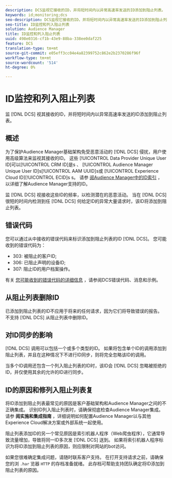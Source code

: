 ```yaml
---
description: DCS监视它接收的ID，并将短时间内以异常高速率发送的ID添加到阻止列表。
keywords: id;monitoring;dcs
seo-description: DCS监视它接收的ID，并将短时间内以异常高速率发送的ID添加到阻止列表。
seo-title: ID监控和列入阻止列表
solution: Audience Manager
title: ID监控和列入阻止列表
uuid: 498e0316-cf1b-43e9-88ba-338ee0daf225
feature: DCS
translation-type: tm+mt
source-git-commit: e05eff3cc04e4a82399752c862e2b2370286f96f
workflow-type: tm+mt
source-wordcount: '514'
ht-degree: 0%

---
```



# ID监控和列入阻止列表

监 [!DNL DCS] 视其接收的ID，并将短时间内以异常高速率发送的ID添加到阻止列表。

## 概述

为了保护Audience Manager基础架构免受恶意活动的 [!DNL DCS] 侵扰，用户使用高级算法来监视其接收的ID。 这些 [!UICONTROL Data Provider Unique User ID]可以[!UICONTROL CRM ID]是s 、 [!UICONTROL Audience Manager Unique User ID]s[!UICONTROL AAM UUID]s或 [!UICONTROL Experience Cloud ID][!UICONTROL ECID]s s。 请参 [阅Audience Manager中的ID索引](../../../reference/ids-in-aam.md) ，以详细了解Audience Manager支持的ID。

监 [!DNL DCS] 视接收这些ID的频率，以检测潜在的恶意活动。 当在 [!DNL DCS] 很短的时间内检测到任 [!DNL DCS] 何给定ID的异常大量请求时，该ID将添加到阻止列表。

## 错误代码

您可以通过从中接收的错误代码来标识添加到阻止列表的ID [!DNL DCS]。 您可能收到的错误代码为：

* 303: 被阻止的客户ID;
* 306: 已阻止声明的设备ID;
* 307: 阻止ID的用户档案操作。

有关 [您可能收到的错误代码的详细信息](dcs-error-codes.md) ，请参阅DCS错误代码、消息和示例。

## 从阻止列表删除ID

已添加到阻止列表的ID不应用于将来的任何请求，因为它们将导致错误的报告。 不支持 [!DNL DCS] 从阻止列表中删除ID。

## 对ID同步的影响

[!DNL DCS] 调用可以包括一个或多个类型的ID。 如果将包含单个ID的调用添加到阻止列表，并且在这种情况下不进行ID同步，则将完全忽略该ID的调用。

当多个ID调用还包含一个列入阻止列表的ID时，该ID会 [!DNL DCS] 忽略被拒绝的ID，并仅使用其余的允许的ID进行同步。

## ID的原因和修列入阻止列表复

将ID添加到阻止列表最常见的原因是客户基础架构和Audience Manager之间的不正确集成。 识别ID列入阻止列表时，请确保彻底检查Audience Manager集成。 请参 **阅实施和集成指南** ，详细说明如何配置Audience Manager以与其他Experience Cloud解决方案或外部系统一起使用。

阻止列表添加ID的另一个常见原因是索引机器人程序（Web爬虫程序），它通常导致流量增加，导致将同一ID多次发 [!DNL DCS] 送到。 如果将索引机器人程序标识为将ID添加到阻止列表的原因，则应限制对网站的bot访问。

如果您很难确定集成问题，请随时联系客户支持。 在打开支持请求之前，请确保您的浏 `.har` 览器 `HTTP` 的存档准备就绪。 此存档可帮助支持团队确定将ID添加到阻止列表的原因。